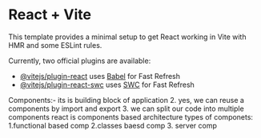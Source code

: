 # React + Vite

This template provides a minimal setup to get React working in Vite with HMR and some ESLint rules.

Currently, two official plugins are available:

- [@vitejs/plugin-react](https://github.com/vitejs/vite-plugin-react/blob/main/packages/plugin-react/README.md) uses [Babel](https://babeljs.io/) for Fast Refresh
- [@vitejs/plugin-react-swc](https://github.com/vitejs/vite-plugin-react-swc) uses [SWC](https://swc.rs/) for Fast Refresh



Components:-  its is building block of application
2. yes, we can reuse a components by import and export
3. we can split our code into multiple components
react is components based architecture 
 types of componets:
1.functional  based comp
2.classes  baesd comp
3. server comp

